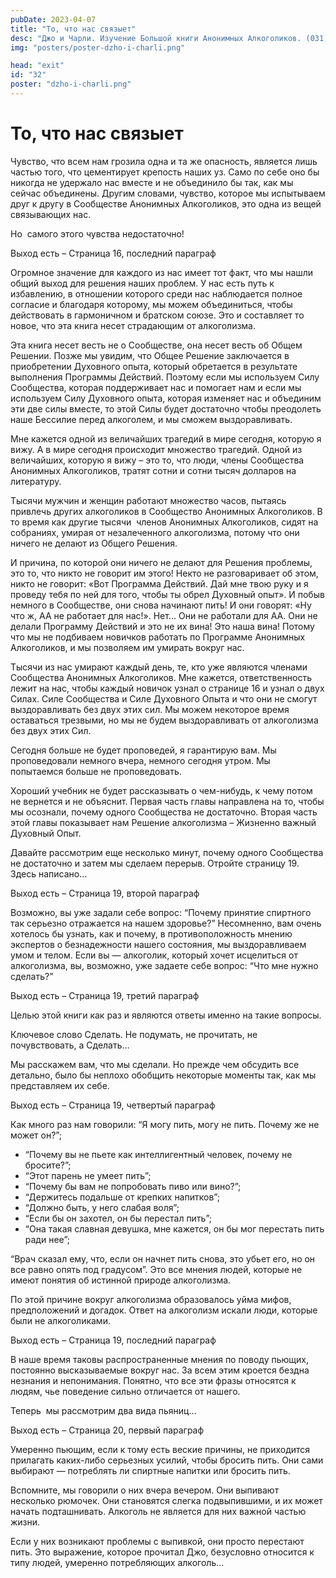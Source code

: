 ```yaml
---
pubDate: 2023-04-07
title: "То, что нас связыет"
desc: "Джо и Чарли. Изучение Большой книги Анонимных Алкоголиков. (031) читать"
img: "posters/poster-dzho-i-charli.png"

head: "exit"
id: "32"
poster: "dzho-i-charli.png"
---
```


# То, что нас связыет

Чувство, что всем нам грозила одна и та же опасность, является лишь частью того, что цементирует крепость наших уз. Само по себе оно бы никогда не удержало нас вместе и не объединило бы так, как мы сейчас объединены.
Другим словами, чувство, которое мы испытываем друг к другу в Сообществе Анонимных Алкоголиков, это одна из вещей связывающих нас.

Но  самого этого чувства недостаточно!

Выход есть – Страница 16, последний параграф

Огромное значение для каждого из нас имеет тот факт, что мы нашли общий выход для решения наших проблем. У нас есть путь к избавлению, в отношении которого среди нас наблюдается полное согласие и благодаря которому, мы можем объединиться, чтобы действовать в гармоничном и братском союзе. Это и составляет то новое, что эта книга несет страдающим от алкоголизма.

Эта книга несет весть не о Сообществе, она несет весть об Общем Решении. Позже мы увидим, что Общее Решение заключается в приобретении Духовного опыта, который обретается в результате выполнения Программы Действий. Поэтому если мы используем Силу Сообщества, которая поддерживает нас и помогает нам и если мы используем Силу Духовного опыта, которая изменяет нас и объединим эти две силы вместе, то этой Силы будет достаточно чтобы преодолеть наше Бессилие перед алкоголем, и мы сможем выздоравливать.

Мне кажется одной из величайших трагедий в мире сегодня, которую я вижу. А в мире сегодня происходит множество трагедий. Одной из величайших, которую я вижу – это то, что люди, члены Сообщества Анонимных Алкоголиков, тратят сотни и сотни тысяч долларов на литературу.

Тысячи мужчин и женщин работают множество часов, пытаясь привлечь других алкоголиков в Сообщество Анонимных Алкоголиков. В то время как другие тысячи  членов Анонимных Алкоголиков, сидят на собраниях, умирая от незалеченного алкоголизма, потому что они ничего не делают из Общего Решения.

И причина, по которой они ничего не делают для Решения проблемы,  это то, что никто не говорит им этого! Некто не разговаривает об этом, никто не говорит: «Вот Программа Действий. Дай мне твою руку и я проведу тебя по ней для того, чтобы ты обрел Духовный опыт». И побыв немного в Сообществе, они снова начинают пить! И они говорят: «Ну что ж, АА не работает для нас!». Нет… Они не работали для АА. Они не делали Программу Действий и это не их вина! Это наша вина! Потому что мы не подбиваем новичков работать по Программе Анонимных Алкоголиков, и мы позволяем им умирать вокруг нас.

Тысячи из нас умирают каждый день, те, кто уже являются членами Сообщества Анонимных Алкоголиков. Мне кажется, ответственность лежит на нас, чтобы каждый новичок узнал о странице 16 и узнал о двух Силах. Силе Сообщества и Силе Духовного Опыта и что они не смогут выздоравливать без двух этих сил. Мы можем некоторое время оставаться трезвыми, но мы не будем выздоравливать от алкоголизма без двух этих Сил.

Сегодня больше не будет проповедей, я гарантирую вам. Мы проповедовали немного вчера, немного сегодня утром. Мы попытаемся больше не проповедовать.

Хороший учебник не будет рассказывать о чем-нибудь, к чему потом не вернется и не объяснит. Первая часть главы направлена на то, чтобы мы осознали, почему одного Сообщества не достаточно. Вторая часть этой главы показывает нам Решение алкоголизма – Жизненно важный Духовный Опыт.

Давайте рассмотрим еще несколько минут, почему одного Сообщества не достаточно и затем мы сделаем перерыв. Отройте страницу 19. Здесь написано…

Выход есть – Страница 19, второй параграф

Возможно, вы уже задали себе вопрос: “Почему принятие спиртного так серьезно отражается на нашем здоровье?” Несомненно, вам очень хотелось бы узнать, как и почему, в противоположность мнению экспертов о безнадежности нашего состояния, мы выздоравливаем умом и телом. Если вы — алкоголик, который хочет исцелиться от алкоголизма, вы, возможно, уже задаете себе вопрос: “Что мне нужно сделать?”

Выход есть – Страница 19, третий параграф

Целью этой книги как раз и являются ответы именно на такие вопросы.

Ключевое слово Сделать. Не подумать, не прочитать, не почувствовать, а Сделать…

Мы расскажем вам, что мы сделали. Но прежде чем обсудить все детально, было бы неплохо обобщить некоторые моменты так, как мы представляем их себе.

Выход есть – Страница 19, четвертый параграф

Как много раз нам говорили: “Я могу пить, могу не пить. Почему же не может он?”;

- “Почему вы не пьете как интеллигентный человек, почему не бросите?”;
- “Этот парень не умеет пить”;
- “Почему бы вам не попробовать пиво или вино?”;
- “Держитесь подальше от крепких напитков”;
- “Должно быть, у него слабая воля”;
- “Если бы он захотел, он бы перестал пить”;
- “Она такая славная девушка, мне кажется, он бы мог перестать пить ради нее”;

“Врач сказал ему, что, если он начнет пить снова, это убьет его, но он все равно опять под градусом”.
Это все мнения людей, которые не имеют понятия об истинной природе алкоголизма.

По этой причине вокруг алкоголизма образовалось уйма мифов, предположений и догадок. Ответ на алкоголизм искали люди, которые были не алкоголиками.

Выход есть – Страница 19, последний параграф

В наше время таковы распространенные мнения по поводу пьющих, постоянно высказываемые вокруг нас. За всем этим кроется бездна незнания и непонимания. Понятно, что все эти фразы относятся к людям, чье поведение сильно отличается от нашего.

Теперь  мы рассмотрим два вида пьяниц…

Выход есть – Страница 20, первый параграф

Умеренно пьющим, если к тому есть веские причины, не приходится прилагать каких-либо серьезных усилий, чтобы бросить пить. Они сами выбирают — потреблять ли спиртные напитки или бросить пить.

Вспомните, мы говорили о них вчера вечером. Они выпивают несколько рюмочек. Они становятся слегка подвыпившими, и их может начать подташнивать. Алкоголь не является для них важной частью жизни.

Если у них возникают проблемы с выпивкой, они просто перестают пить. Это выражение, которое прочитал Джо, безусловно относится к типу людей, умеренно потребляющих алкоголь…

